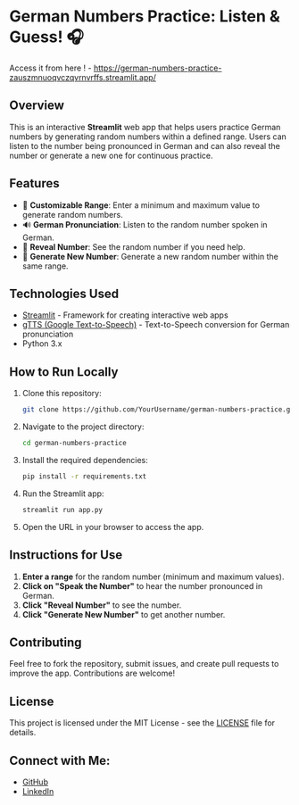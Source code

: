 # German Numbers Practice: Listen & Guess! 🎧

Access it from here ! - https://german-numbers-practice-zauszmnuoqvczqvrnvrffs.streamlit.app/

## Overview
This is an interactive **Streamlit** web app that helps users practice German numbers by generating random numbers within a defined range. Users can listen to the number being pronounced in German and can also reveal the number or generate a new one for continuous practice.

## Features
- 🎯 **Customizable Range**: Enter a minimum and maximum value to generate random numbers.
- 🔊 **German Pronunciation**: Listen to the random number spoken in German.
- 👀 **Reveal Number**: See the random number if you need help.
- 🔄 **Generate New Number**: Generate a new random number within the same range.

## Technologies Used
- [Streamlit](https://streamlit.io/) - Framework for creating interactive web apps
- [gTTS (Google Text-to-Speech)](https://pypi.org/project/gTTS/) - Text-to-Speech conversion for German pronunciation
- Python 3.x

## How to Run Locally

1. Clone this repository:
    ```bash
    git clone https://github.com/YourUsername/german-numbers-practice.git
    ```

2. Navigate to the project directory:
    ```bash
    cd german-numbers-practice
    ```

3. Install the required dependencies:
    ```bash
    pip install -r requirements.txt
    ```

4. Run the Streamlit app:
    ```bash
    streamlit run app.py
    ```

5. Open the URL in your browser to access the app.

## Instructions for Use
1. **Enter a range** for the random number (minimum and maximum values).
2. **Click on "Speak the Number"** to hear the number pronounced in German.
3. **Click "Reveal Number"** to see the number.
4. **Click "Generate New Number"** to get another number.

## Contributing
Feel free to fork the repository, submit issues, and create pull requests to improve the app. Contributions are welcome!

## License
This project is licensed under the MIT License - see the [LICENSE](LICENSE) file for details.

## Connect with Me:
- [GitHub](https://github.com/SomeshRewadkar)
- [LinkedIn](https://www.linkedin.com/in/somesh-rewadkar-61262a154/)

